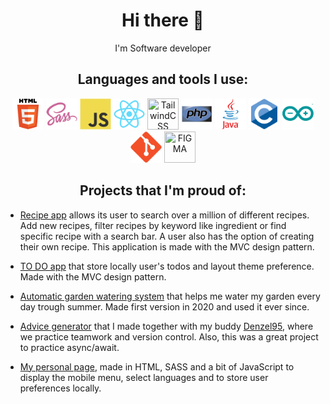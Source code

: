 <h1 align="center">Hi there 👋</h1>
<div align="center">
</div>

<div align="center">
  <p>I'm Software developer</p>
</div>



<h2 align="center">Languages and tools I use:</h2>

<div align="center">
  <img src="https://github.com/devicons/devicon/blob/master/icons/html5/html5-original-wordmark.svg" title="HTML" width="50" hight="50>
  <img src="https://raw.githubusercontent.com/devicons/devicon/master/icons/css3/css3-original-wordmark.svg" title="CSS3" width="50" height="50"/>
    <img src="https://github.com/devicons/devicon/blob/master/icons/sass/sass-original.svg" title="SASS" width="50" height="50"/>
  <img src="https://raw.githubusercontent.com/devicons/devicon/master/icons/javascript/javascript-original.svg" title="JS" width="50" height="50"/>
  <img src="https://github.com/devicons/devicon/blob/master/icons/react/react-original.svg" title="ReactJS" width="50" height="50"/>
  <img src="https://cdn.jsdelivr.net/gh/devicons/devicon/icons/tailwindcss/tailwindcss-plain.svg" title="TailwindCSS" width="50" height="50"/>
   <img src="https://github.com/devicons/devicon/blob/master/icons/php/php-original.svg" title="PHP" width="50" height="50"/>
  <img src="https://github.com/devicons/devicon/blob/master/icons/java/java-original-wordmark.svg" title="JAVA" width="50" height="50"/>
   <img src="https://github.com/devicons/devicon/blob/master/icons/c/c-original.svg" title="C" width="50" height="50"/>
  <img src="https://github.com/devicons/devicon/blob/master/icons/arduino/arduino-original.svg" title="ARDUINO" width="50" height="50"/>
  <img src="https://github.com/devicons/devicon/blob/master/icons/git/git-original.svg" title="GIT" width="50" height="50"/>
  <img src="https://cdn.jsdelivr.net/gh/devicons/devicon/icons/figma/figma-original.svg" title="FIGMA" width="50" height="50"/>
</div>

<h2 align="center">
  Projects that I'm proud of:
  </h2>
   
  - [Recipe app](https://recipe-app-demo-bb.netlify.app)  allows its user to search over a million of different recipes. Add new recipes, filter recipes by keyword like ingredient or find specific recipe with a search bar. A user also has the option of creating their own recipe. This application is made with the MVC design pattern.
  
  - [TO DO app](https://github.com/Blagoja95/todo-app) that store locally user's todos and layout theme preference. Made with the MVC design pattern.

- [Automatic garden watering system](https://github.com/Blagoja95/automatic-garden-watering-sys-aurdion) that helps me water my garden every day trough summer. Made first version in 2020 and used it ever since.

- [Advice generator](https://blagoja95.github.io/advice-generator-app-challenge-hub) that I made together with my buddy [Denzel95](https://github.com/Denzel95), where we practice teamwork and version control. Also, this was a great project to practice async/await.

- [My personal page](https://blagoja95.github.io/borisblagojevic.github.io/), made in HTML, SASS and a bit of JavaScript to display the mobile menu, select languages and to store user preferences locally.
